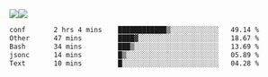 <div style="display: flex; flex-direction: row;">
<img style="height: auto; width: auto;" class="img" src="https://raw.githubusercontent.com/blazepp/github-stats/master/generated/overview.svg#gh-dark-mode-only" />
<img style="height: auto; width: auto;" class="img" src="https://raw.githubusercontent.com/blazepp/github-stats/master/generated/languages.svg#gh-dark-mode-only" />
</div>

<div style="display: flex; flex-direction: row;">
<!--START_SECTION:waka-->

```txt
conf       2 hrs 4 mins    ████████████▒░░░░░░░░░░░░   49.14 %
Other      47 mins         ████▓░░░░░░░░░░░░░░░░░░░░   18.67 %
Bash       34 mins         ███▒░░░░░░░░░░░░░░░░░░░░░   13.69 %
jsonc      14 mins         █▒░░░░░░░░░░░░░░░░░░░░░░░   05.89 %
Text       10 mins         █░░░░░░░░░░░░░░░░░░░░░░░░   04.28 %
```

<!--END_SECTION:waka-->
</div>
